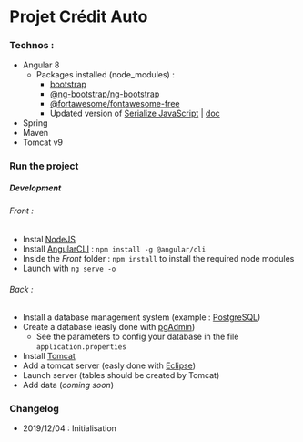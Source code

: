 # Projet Crédit Auto

### Technos :

- Angular 8
    - Packages installed (node_modules) : 
        - [bootstrap](https://www.npmjs.com/package/bootstrap)
        - [@ng-bootstrap/ng-bootstrap](https://www.npmjs.com/package/@ng-bootstrap/ng-bootstrap)
        - [@fortawesome/fontawesome-free](https://www.npmjs.com/package/@fortawesome/fontawesome-free)
        - Updated version of [Serialize JavaScript](https://www.npmjs.com/package/serialize-javascript) | [doc](https://github.com/streamlit/streamlit/issues/819)
- Spring
- Maven
- Tomcat v9


### Run the project

##### Development 

###### Front :
- Instal [NodeJS](https://nodejs.org/en/download/)
- Install [AngularCLI](https://cli.angular.io/) : `npm install -g @angular/cli`
- Inside the *Front* folder : `npm install` to install the required node modules
- Launch with `ng serve -o`


###### Back :
- Install a database management system (example : [PostgreSQL](https://www.enterprisedb.com/downloads/postgres-postgresql-downloads))
- Create a database (easly done with [pgAdmin](https://www.pgadmin.org/))
    - See the parameters to config your database in the file `application.properties`
- Install [Tomcat](https://tomcat.apache.org/whichversion.html)
- Add a tomcat server (easly done with [Eclipse](https://www.eclipse.org/downloads/packages/))
- Launch server (tables should be created by Tomcat)
- Add data (_coming soon_)

### Changelog

* 2019/12/04 : Initialisation
